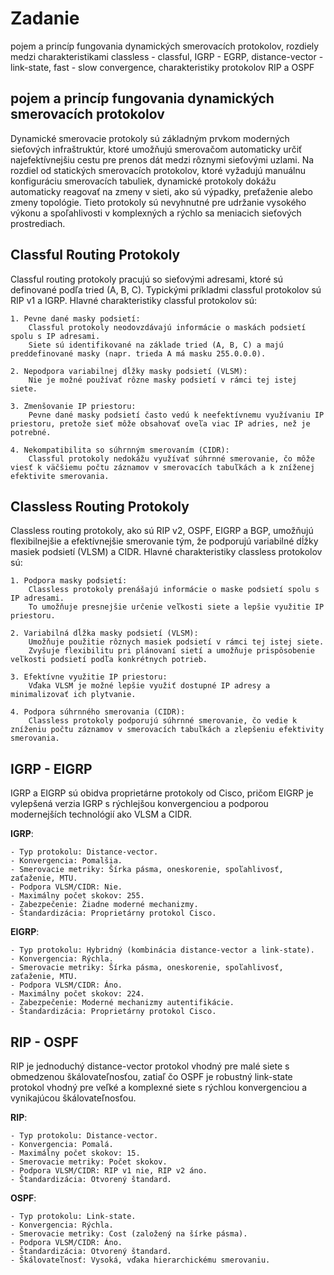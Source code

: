 # Zadanie
pojem a princíp fungovania dynamických smerovacích protokolov, rozdiely medzi charakteristikami  classless - classful, IGRP - EGRP, distance-vector - link-state, fast - slow convergence, charakteristiky protokolov RIP a OSPF

## pojem a princíp fungovania dynamických smerovacích protokolov
Dynamické smerovacie protokoly sú základným prvkom moderných sieťových infraštruktúr, ktoré umožňujú smerovačom automaticky určiť najefektívnejšiu cestu pre prenos dát medzi rôznymi sieťovými uzlami. Na rozdiel od statických smerovacích protokolov, ktoré vyžadujú manuálnu konfiguráciu smerovacích tabuliek, dynamické protokoly dokážu automaticky reagovať na zmeny v sieti, ako sú výpadky, preťaženie alebo zmeny topológie. Tieto protokoly sú nevyhnutné pre udržanie vysokého výkonu a spoľahlivosti v komplexných a rýchlo sa meniacich sieťových prostrediach.

## Classful Routing Protokoly

Classful routing protokoly pracujú so sieťovými adresami, ktoré sú definované podľa tried (A, B, C). Typickými príkladmi classful protokolov sú RIP v1 a IGRP. Hlavné charakteristiky classful protokolov sú:

    1. Pevne dané masky podsietí:
        Classful protokoly neodovzdávajú informácie o maskách podsietí spolu s IP adresami.
        Siete sú identifikované na základe tried (A, B, C) a majú preddefinované masky (napr. trieda A má masku 255.0.0.0).

    2. Nepodpora variabilnej dĺžky masky podsietí (VLSM):
        Nie je možné používať rôzne masky podsietí v rámci tej istej siete.

    3. Zmenšovanie IP priestoru:
        Pevne dané masky podsietí často vedú k neefektívnemu využívaniu IP priestoru, pretože sieť môže obsahovať oveľa viac IP adries, než je potrebné.

    4. Nekompatibilita so súhrnným smerovaním (CIDR):
        Classful protokoly nedokážu využívať súhrnné smerovanie, čo môže viesť k väčšiemu počtu záznamov v smerovacích tabuľkách a k zníženej efektivite smerovania.

## Classless Routing Protokoly

Classless routing protokoly, ako sú RIP v2, OSPF, EIGRP a BGP, umožňujú flexibilnejšie a efektívnejšie smerovanie tým, že podporujú variabilné dĺžky masiek podsietí (VLSM) a CIDR. Hlavné charakteristiky classless protokolov sú:

    1. Podpora masky podsietí:
        Classless protokoly prenášajú informácie o maske podsietí spolu s IP adresami.
        To umožňuje presnejšie určenie veľkosti siete a lepšie využitie IP priestoru.

    2. Variabilná dĺžka masky podsietí (VLSM):
        Umožňuje použitie rôznych masiek podsietí v rámci tej istej siete.
        Zvyšuje flexibilitu pri plánovaní sietí a umožňuje prispôsobenie veľkosti podsietí podľa konkrétnych potrieb.

    3. Efektívne využitie IP priestoru:
        Vďaka VLSM je možné lepšie využiť dostupné IP adresy a minimalizovať ich plytvanie.

    4. Podpora súhrnného smerovania (CIDR):
        Classless protokoly podporujú súhrnné smerovanie, čo vedie k zníženiu počtu záznamov v smerovacích tabuľkách a zlepšeniu efektivity smerovania.

## IGRP - EIGRP
IGRP a EIGRP sú obidva proprietárne protokoly od Cisco, pričom EIGRP je vylepšená verzia IGRP s rýchlejšou konvergenciou a podporou modernejších technológií ako VLSM a CIDR. 

**IGRP**:

    - Typ protokolu: Distance-vector.
    - Konvergencia: Pomalšia.
    - Smerovacie metriky: Šírka pásma, oneskorenie, spoľahlivosť, zaťaženie, MTU.
    - Podpora VLSM/CIDR: Nie.
    - Maximálny počet skokov: 255.
    - Zabezpečenie: Žiadne moderné mechanizmy.
    - Štandardizácia: Proprietárny protokol Cisco.

**EIGRP**:

    - Typ protokolu: Hybridný (kombinácia distance-vector a link-state).
    - Konvergencia: Rýchla.
    - Smerovacie metriky: Šírka pásma, oneskorenie, spoľahlivosť, zaťaženie, MTU.
    - Podpora VLSM/CIDR: Áno.
    - Maximálny počet skokov: 224.
    - Zabezpečenie: Moderné mechanizmy autentifikácie.
    - Štandardizácia: Proprietárny protokol Cisco.

## RIP - OSPF
RIP je jednoduchý distance-vector protokol vhodný pre malé siete s obmedzenou škálovateľnosťou, zatiaľ čo OSPF je robustný link-state protokol vhodný pre veľké a komplexné siete s rýchlou konvergenciou a vynikajúcou škálovateľnosťou.

**RIP**:

    - Typ protokolu: Distance-vector.
    - Konvergencia: Pomalá.
    - Maximálny počet skokov: 15.
    - Smerovacie metriky: Počet skokov.
    - Podpora VLSM/CIDR: RIP v1 nie, RIP v2 áno.
    - Štandardizácia: Otvorený štandard.

**OSPF**:

    - Typ protokolu: Link-state.
    - Konvergencia: Rýchla.
    - Smerovacie metriky: Cost (založený na šírke pásma).
    - Podpora VLSM/CIDR: Áno.
    - Štandardizácia: Otvorený štandard.
    - Škálovateľnosť: Vysoká, vďaka hierarchickému smerovaniu.